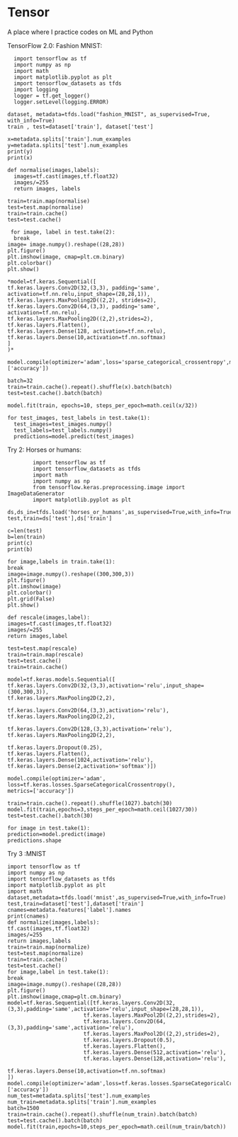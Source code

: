 # Tensor
A place where I  practice codes on ML and Python 


TensorFlow 2.0:
  Fashion MNIST:
  
  
      import tensorflow as tf
      import numpy as np
      import math
      import matplotlib.pyplot as plt
      import tensorflow_datasets as tfds
      import logging
      logger = tf.get_logger()
      logger.setLevel(logging.ERROR)

    dataset, metadata=tfds.load("fashion_MNIST", as_supervised=True, with_info=True)
    train , test=dataset['train'], dataset['test']

    x=metadata.splits['train'].num_examples
    y=metadata.splits['test'].num_examples
    print(y)
    print(x)  

    def normalise(images,labels):
      images=tf.cast(images,tf.float32)
      images/=255
      return images, labels

    train=train.map(normalise)
    test=test.map(normalise)
    train=train.cache()
    test=test.cache()

     for image, label in test.take(2):
      break
    image= image.numpy().reshape((28,28))
    plt.figure()
    plt.imshow(image, cmap=plt.cm.binary)
    plt.colorbar()
    plt.show()
  
    *model=tf.keras.Sequential([
    tf.keras.layers.Conv2D(32,(3,3), padding='same', activation=tf.nn.relu,input_shape=(28,28,1)),
    tf.keras.layers.MaxPooling2D((2,2), strides=2),
    tf.keras.layers.Conv2D(64,(3,3), padding='same', activation=tf.nn.relu),
    tf.keras.layers.MaxPooling2D((2,2),strides=2),
    tf.keras.layers.Flatten(),
    tf.keras.layers.Dense(128, activation=tf.nn.relu),
    tf.keras.layers.Dense(10,activation=tf.nn.softmax)                           
    ]
    )*

    model.compile(optimizer='adam',loss='sparse_categorical_crossentropy',metrics=['accuracy'])

    batch=32
    train=train.cache().repeat().shuffle(x).batch(batch)
    test=test.cache().batch(batch)

    model.fit(train, epochs=10, steps_per_epoch=math.ceil(x/32))

    for test_images, test_labels in test.take(1):
      test_images=test_images.numpy()
      test_labels=test_labels.numpy()
      predictions=model.predict(test_images)

  
Try 2: Horses or humans:

            import tensorflow as tf
            import tensorflow_datasets as tfds
            import math
            import numpy as np
            from tensorflow.keras.preprocessing.image import ImageDataGenerator
            import matplotlib.pyplot as plt

    ds,ds_in=tfds.load('horses_or_humans',as_supervised=True,with_info=True)
    test,train=ds['test'],ds['train']

    c=len(test)
    b=len(train)
    print(c)
    print(b)

    for image,labels in train.take(1):
    break
    image=image.numpy().reshape((300,300,3))
    plt.figure()
    plt.imshow(image)
    plt.colorbar()
    plt.grid(False)
    plt.show()

    def rescale(images,label):
    images=tf.cast(images,tf.float32)
    images/=255
    return images,label
    
    test=test.map(rescale)
    train=train.map(rescale)
    test=test.cache()
    train=train.cache()

    model=tf.keras.models.Sequential([
    tf.keras.layers.Conv2D(32,(3,3),activation='relu',input_shape=(300,300,3)),
    tf.keras.layers.MaxPooling2D(2,2),
    
    tf.keras.layers.Conv2D(64,(3,3),activation='relu'),
    tf.keras.layers.MaxPooling2D(2,2),
    
    tf.keras.layers.Conv2D(128,(3,3),activation='relu'),
    tf.keras.layers.MaxPooling2D(2,2),
    
    tf.keras.layers.Dropout(0.25),
    tf.keras.layers.Flatten(),
    tf.keras.layers.Dense(1024,activation='relu'),
    tf.keras.layers.Dense(2,activation='softmax')])    

    model.compile(optimizer='adam',
    loss=tf.keras.losses.SparseCategoricalCrossentropy(),
    metrics=['accuracy'])
    
    train=train.cache().repeat().shuffle(1027).batch(30)
    model.fit(train,epochs=3,steps_per_epoch=math.ceil(1027/30))
    test=test.cache().batch(30)
    
    for image in test.take(1):
    prediction=model.predict(image)
    predictions.shape
  
Try 3 :MNIST
    
    import tensorflow as tf
    import numpy as np
    import tensorflow_datasets as tfds
    import matplotlib.pyplot as plt
    import math
    dataset,metadata=tfds.load('mnist',as_supervised=True,with_info=True)
    test,train=dataset['test'],dataset['train']
    cnames=metadata.features['label'].names
    print(cnames)
    def normalize(images,labels):
    tf.cast(images,tf.float32)
    images/=255
    return images,labels
    train=train.map(normalize)
    test=test.map(normalize)
    train=train.cache()
    test=test.cache()
    for image,label in test.take(1):
    break
    image=image.numpy().reshape((28,28))
    plt.figure()
    plt.imshow(image,cmap=plt.cm.binary)
    model=tf.keras.Sequential([tf.keras.layers.Conv2D(32,(3,3),padding='same',activation='relu',input_shape=(28,28,1)),
                            tf.keras.layers.MaxPool2D((2,2),strides=2),
                            tf.keras.layers.Conv2D(64,(3,3),padding='same',activation='relu'),
                            tf.keras.layers.MaxPool2D((2,2),strides=2),
                            tf.keras.layers.Dropout(0.5),
                            tf.keras.layers.Flatten(),
                            tf.keras.layers.Dense(512,activation='relu'),
                            tf.keras.layers.Dense(128,activation='relu'),
                            tf.keras.layers.Dense(10,activation=tf.nn.softmax)
    ])
    model.compile(optimizer='adam',loss=tf.keras.losses.SparseCategoricalCrossentropy(),metrics=['accuracy'])
    num_test=metadata.splits['test'].num_examples
    num_train=metadata.splits['train'].num_examples
    batch=1500
    train=train.cache().repeat().shuffle(num_train).batch(batch)
    test=test.cache().batch(batch)
    model.fit(train,epochs=10,steps_per_epoch=math.ceil(num_train/batch))
